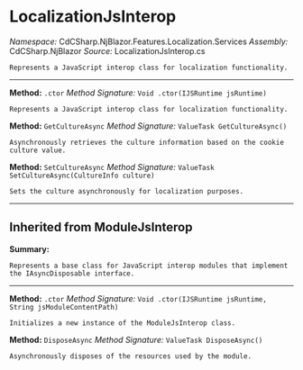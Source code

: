 # LocalizationJsInterop

*Namespace:* CdCSharp.NjBlazor.Features.Localization.Services
*Assembly:* CdCSharp.NjBlazor
*Source:* LocalizationJsInterop.cs



    Represents a JavaScript interop class for localization functionality.
    
---

**Method:** `.ctor`
*Method Signature:* `Void .ctor(IJSRuntime jsRuntime)`


    Represents a JavaScript interop class for localization functionality.
    



**Method:** `GetCultureAsync`
*Method Signature:* `ValueTask GetCultureAsync()`


    Asynchronously retrieves the culture information based on the cookie culture value.
    



**Method:** `SetCultureAsync`
*Method Signature:* `ValueTask SetCultureAsync(CultureInfo culture)`


    Sets the culture asynchronously for localization purposes.
    


---
## Inherited from ModuleJsInterop

**Summary:**

    Represents a base class for JavaScript interop modules that implement the IAsyncDisposable interface.
    
---

**Method:** `.ctor`
*Method Signature:* `Void .ctor(IJSRuntime jsRuntime, String jsModuleContentPath)`


    Initializes a new instance of the ModuleJsInterop class.
    



**Method:** `DisposeAsync`
*Method Signature:* `ValueTask DisposeAsync()`


    Asynchronously disposes of the resources used by the module.
    


